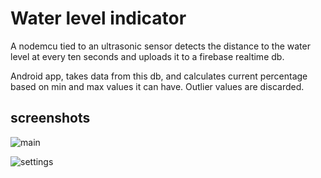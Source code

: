 # Water level indicator

A nodemcu tied to an ultrasonic sensor detects the distance to the water level at every ten seconds and uploads it to a firebase realtime db.

Android app, takes data from this db, and calculates current percentage based on min and max values it can have. Outlier values are discarded.


## screenshots

![main](https://user-images.githubusercontent.com/9362269/110064173-9b5a0f80-7d92-11eb-9c23-230dae3abe87.jpg)

![settings](https://user-images.githubusercontent.com/9362269/110064203-ad3bb280-7d92-11eb-8fe8-b40cc28b06be.jpg)

